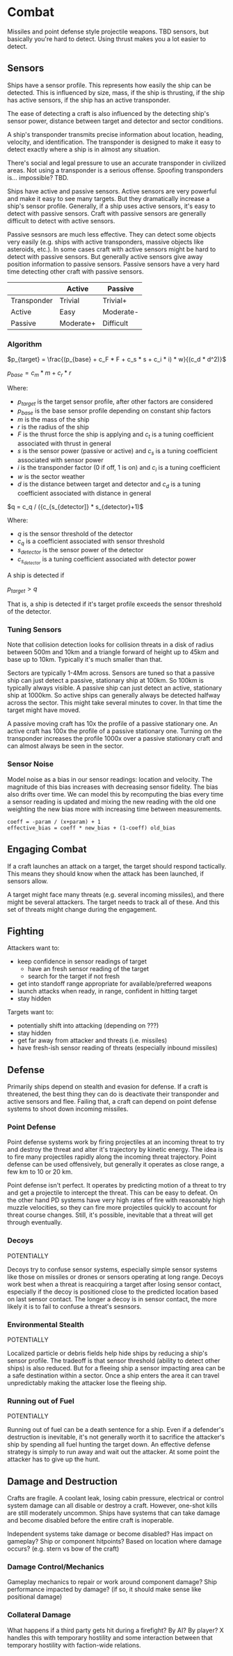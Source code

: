 # Combat

Missiles and point defense style projectile weapons.
TBD sensors, but basically you're hard to detect. Using thrust makes you a lot
easier to detect.

## Sensors

Ships have a sensor profile. This represents how easily the ship can be
detected. This is influenced by size, mass, if the ship is thrusting, if the
ship has active sensors, if the ship has an active transponder.

The ease of detecting a craft is also influenced by the detecting ship's
sensor power, distance between target and detector and sector conditions.

A ship's transponder transmits precise information about location, heading,
velocity, and identification. The transponder is designed to make it easy to 
detect exactly where a ship is in almost any situation.

There's social and legal pressure to use an accurate transponder in civilized
areas. Not using a transponder is a serious offense. Spoofing transponders
is... impossible? TBD.

Ships have active and passive sensors. Active sensors are very powerful and
make it easy to see many targets. But they dramatically increase a ship's
sensor profile. Generally, if a ship uses active sensors, it's easy to detect
with passive sensors. Craft with passive sensors are generally difficult to
detect with active sensors.

Passive sesnsors are much less effective. They can detect some objects very
easily (e.g. ships with active transponders, massive objects like asteroids,
etc.). In some cases craft with active sensors might be hard to detect with
passive sensors. But generally active sensors give away position information to
passive sensors. Passive sensors have a very hard time detecting other craft
with passive sensors.

|             | Active    | Passive   |
|-------------|-----------|-----------|
| Transponder | Trivial   | Trivial+  |
| Active      | Easy      | Moderate- |
| Passive     | Moderate+ | Difficult |


### Algorithm

$p_{target} = \frac{(p_{base} + c_F * F + c_s * s + c_i * i) * w}{(c_d * d^2)}$

$p_{base} = c_m * m + c_r * r$

Where:
 * $p_{target}$ is the target sensor profile, after other factors are considered
 * $p_{base}$ is the base sensor profile depending on constant ship factors
 * $m$ is the mass of the ship
 * $r$ is the radius of the ship
 * $F$ is the thrust force the ship is applying and $c_t$ is a tuning coefficient associated with thrust in general
 * $s$ is the sensor power (passive or active) and $c_s$ is a tuning coefficient associated with sensor power
 * $i$ is the transponder factor (0 if off, 1 is on) and $c_i$ is a tuning coefficient
 * $w$ is the sector weather
 * $d$ is the distance between target and detector and $c_d$ is a tuning coefficient associated with distance in general

$q = c_q / ({c_{s_{detector]} * s_{detector}+1)$

Where:
 * $q$ is the sensor threshold of the detector
 * $c_q$ is a coefficient associated with sensor threshold
 * $s_{detector}$ is the sensor power of the detector
 * $c_{s_{detector}}$ is a tuning coefficient associated with detector power

A ship is detected if

$p_{target} > q$

That is, a ship is detected if it's target profile exceeds the sensor
threshold of the detector.

### Tuning Sensors

Note that collision detection looks for collision threats in a disk of radius
between 500m and 10km and a triangle forward of height up to 45km and base up
to 10km. Typically it's much smaller than that.

Sectors are typically 1-4Mm across. Sensors are tuned so that a passive ship
can just detect a passive, stationary ship at 100km. So 100km is typically
always visible. A passive ship can just detect an active, stationary ship at
1000km. So active ships can generally always be detected halfway across the
sector. This might take several minutes to cover. In that time the target might
have moved.

A passive moving craft has 10x the profile of a passive stationary one. An
active craft has 100x the profile of a passive stationary one. Turning on the
transponder increases the profile 1000x over a passive stationary craft and can
almost always be seen in the sector.

### Sensor Noise

Model noise as a bias in our sensor readings: location and velocity. The
magnitude of this bias increases with decreasing sensor fidelity. The bias also
drifts over time. We can model this by recomputing the bias every time a sensor
reading is updated and mixing the new reading with the old one weighting the
new bias more with increasing time between measurements.

```
coeff = -param / (x+param) + 1
effective_bias = coeff * new_bias + (1-coeff) old_bias
```


## Engaging Combat

If a craft launches an attack on a target, the target should respond
tactically. This means they should know when the attack has been launched, if
sensors allow.

A target might face many threats (e.g. several incoming missiles), and there
might be several attackers. The target needs to track all of these. And this
set of threats might change during the engagement.

## Fighting

Attackers want to:
 * keep confidence in sensor readings of target
   * have an fresh sensor reading of the target
   * search for the target if not fresh
 * get into standoff range appropriate for available/preferred weapons
 * launch attacks when ready, in range, confident in hitting target
 * stay hidden

Targets want to:
 * potentially shift into attacking (depending on ???)
 * stay hidden
 * get far away from attacker and threats (i.e. missiles)
 * have fresh-ish sensor reading of threats (especially inbound missiles)

## Defense

Primarily ships depend on stealth and evasion for defense. If a craft is
threatened, the best thing they can do is deactivate their transponder and
active sensors and flee. Failing that, a craft can depend on point defense
systems to shoot down incoming missiles.

### Point Defense

Point defense systems work by firing projectiles at an incoming threat to try
and destroy the threat and alter it's trajectory by kinetic energy. The idea is
to fire many projectiles rapidly along the incoming threat trajectory. Point
defense can be used offensively, but generally it operates as close range, a
few km to 10 or 20 km.

Point defense isn't perfect. It operates by predicting motion of a threat to
try and get a projectile to intercept the threat. This can be easy to defeat.
On the other hand PD systems have very high rates of fire with reasonably high
muzzle velocities, so they can fire more projectiles quickly to account for
threat course changes. Still, it's possible, inevitable that a threat will get
through eventually.

### Decoys

POTENTIALLY

Decoys try to confuse sensor systems, especially simple sensor systems like
those on missiles or drones or sensors operating at long range. Decoys work
best when a threat is reacquiring a target after losing sensor contact,
especially if the decoy is positioned close to the predicted location based on
last sensor contact. The longer a decoy is in sensor contact, the more likely
it is to fail to confuse a threat's sesnsors.

### Environmental Stealth

POTENTIALLY

Localized particle or debris fields help hide ships by reducing a ship's sensor
profile. The tradeoff is that sensor threshold (ability to detect other ships)
is also reduced. But for a fleeing ship a sensor impacting area can be a safe
destination within a sector. Once a ship enters the area it can travel
unpredictably making the attacker lose the fleeing ship.

### Running out of Fuel

POTENTIALLY

Running out of fuel can be a death sentence for a ship. Even if a defender's
destruction is inevitable, it's not generally worth it to sacrifice the
attacker's ship by spending all fuel hunting the target down. An effective
defense strategy is simply to run away and wait out the attacker. At some point
the attacker has to give up the hunt.

## Damage and Destruction

Crafts are fragile. A coolant leak, losing cabin pressure, electrical or
control system damage can all disable or destroy a craft. However, one-shot
kills are still moderately uncommon. Ships have systems that can take damage
and become disabled before the entire craft is inoperable.

Independent systems take damage or become disabled? Has impact on gameplay?
Ship or component hitpoints?
Based on location where damage occurs? (e.g. stern vs bow of the craft)

### Damage Control/Mechanics

Gameplay mechanics to repair or work around component damage?
Ship performance impacted by damage? (if so, it should make sense like
positional damage)

### Collateral Damage

What happens if a third party gets hit during a firefight? By AI? By player?
X handles this with temporary hostility and some interaction between that
temporary hostility with faction-wide relations.
